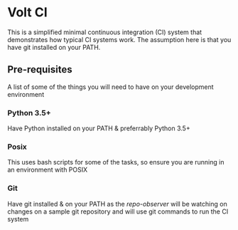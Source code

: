 # Volt CI

This is a simplified minimal continuous integration (CI) system that demonstrates how typical CI systems work. The assumption here is that you have git installed on your PATH.

## Pre-requisites

A list of some of the things you will need to have on your development environment

### Python 3.5+

Have Python installed on your PATH & preferrably Python 3.5+

### Posix

This uses bash scripts for some of the tasks, so ensure you are running in an environment with POSIX

### Git

Have git installed & on your PATH as the _repo-observer_  will be watching on changes on a sample git repository and will use git commands to run the CI system


